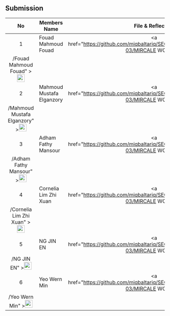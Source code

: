 ## Submission
| No | Members Name |  File & Reflection |
| :-----: |  ------ | :-----: | 
| 1 | Fouad Mahmoud Fouad |  <a href="https://github.com/miqbaltariq/SECP1513/tree/main/SECP1513-03/MIRCALE WORKERS
/Fouad Mahmoud Fouad" ><img src="https://github.com/drshahizan/software-engineering/blob/main/project/project/sec01/curiousity/img/document1.png?raw=true" width="24px" height="24px" ></a> | 
| 2 | Mahmoud Mustafa Elganzory | <a href="https://github.com/miqbaltariq/SECP1513/tree/main/SECP1513-03/MIRCALE WORKERS
/Mahmoud Mustafa Elganzory" ><img src="https://github.com/drshahizan/software-engineering/blob/main/project/project/sec01/curiousity/img/document1.png?raw=true" width="24px" height="24px" ></a> | 
| 3 | Adham Fathy Mansour | <a href="https://github.com/miqbaltariq/SECP1513/tree/main/SECP1513-03/MIRCALE WORKERS
/Adham Fathy Mansour" ><img src="https://github.com/drshahizan/software-engineering/blob/main/project/project/sec01/curiousity/img/document1.png?raw=true" width="24px" height="24px" ></a> | 
| 4 | Cornelia Lim Zhi Xuan | <a href="https://github.com/miqbaltariq/SECP1513/tree/main/SECP1513-03/MIRCALE WORKERS
/Cornelia Lim Zhi Xuan" ><img src="https://github.com/drshahizan/software-engineering/blob/main/project/project/sec01/curiousity/img/document1.png?raw=true" width="24px" height="24px" ></a> | 
| 5 | NG JIN EN |  <a href="https://github.com/miqbaltariq/SECP1513/tree/main/SECP1513-03/MIRCALE WORKERS
/NG JIN EN" ><img src="https://github.com/drshahizan/software-engineering/blob/main/project/project/sec01/curiousity/img/document1.png?raw=true" width="24px" height="24px" ></a> |  
| 6 | Yeo Wern Min |  <a href="https://github.com/miqbaltariq/SECP1513/tree/main/SECP1513-03/MIRCALE WORKERS
/Yeo Wern Min" ><img src="https://github.com/drshahizan/software-engineering/blob/main/project/project/sec01/curiousity/img/document1.png?raw=true" width="24px" height="24px" ></a> |  

